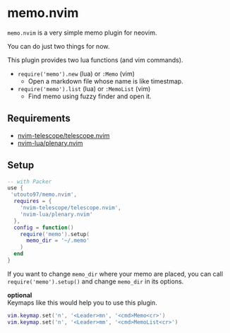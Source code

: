# memo.nvim

`memo.nvim` is a very simple memo plugin for neovim.

You can do just two things for now.

This plugin provides two lua functions (and vim commands).

* `require('memo').new` (lua) or `:Memo` (vim)
  * Open a markdown file whose name is like timestmap.
* `require('memo').list` (lua) or `:MemoList` (vim)
  * Find memo using fuzzy finder and open it.

## Requirements

* [nvim-telescope/telescope.nvim](https://github.com/nvim-telescope/telescope.nvim)
* [nvim-lua/plenary.nvim](https://github.com/nvim-lua/plenary.nvim)

## Setup
```lua
-- with Packer
use {
 'utouto97/memo.nvim',
  requires = {
    'nvim-telescope/telescope.nvim',
    'nvim-lua/plenary.nvim'
  },
  config = function()
    require('memo').setup(
      memo_dir = '~/.memo'
    )
  end
}
```

If you want to change `memo_dir` where your memo are placed,
you can call `require('memo').setup()` and change `memo_dir` in its options.

**optional**  
Keymaps like this would help you to use this plugin.

```lua
vim.keymap.set('n', '<Leader>mn', '<cmd>Memo<cr>')
vim.keymap.set('n', '<Leader>mm', '<cmd>MemoList<cr>')
```
